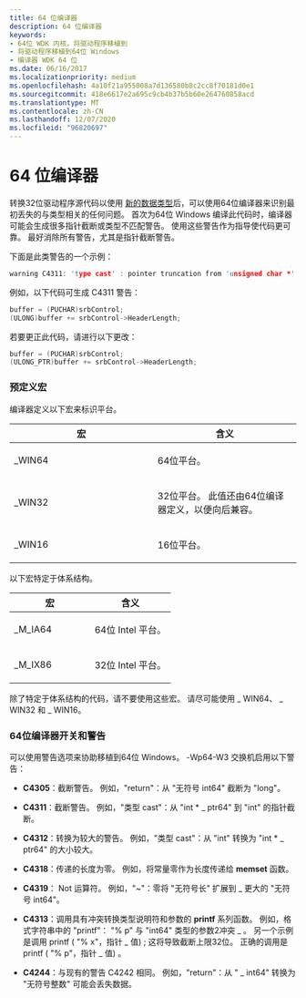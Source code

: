```yaml
---
title: 64 位编译器
description: 64 位编译器
keywords:
- 64位 WDK 内核，将驱动程序移植到
- 将驱动程序移植到64位 Windows
- 编译器 WDK 64 位
ms.date: 06/16/2017
ms.localizationpriority: medium
ms.openlocfilehash: 4a10f21a955008a7d136580b8c2cc8f70181d0e1
ms.sourcegitcommit: 418e6617e2a695c9cb4b37b5b60e264760858acd
ms.translationtype: MT
ms.contentlocale: zh-CN
ms.lasthandoff: 12/07/2020
ms.locfileid: "96820697"
---
```

# <a name="64-bit-compiler"></a>64 位编译器





转换32位驱动程序源代码以使用 [新的数据类型](the-new-data-types.md)后，可以使用64位编译器来识别最初丢失的与类型相关的任何问题。 首次为64位 Windows 编译此代码时，编译器可能会生成很多指针截断或类型不匹配警告。 使用这些警告作为指导使代码更可靠。 最好消除所有警告，尤其是指针截断警告。

下面是此类警告的一个示例：

```cpp
warning C4311: 'type cast' : pointer truncation from 'unsigned char *' to 'unsigned long '
```

例如，以下代码可生成 C4311 警告：

```cpp
buffer = (PUCHAR)srbControl;
(ULONG)buffer += srbControl->HeaderLength;
```

若要更正此代码，请进行以下更改：

```cpp
buffer = (PUCHAR)srbControl;
(ULONG_PTR)buffer += srbControl->HeaderLength;
```

### <a name="predefined-macros"></a>预定义宏

编译器定义以下宏来标识平台。

<table>
<colgroup>
<col width="50%" />
<col width="50%" />
</colgroup>
<thead>
<tr class="header">
<th>宏</th>
<th>含义</th>
</tr>
</thead>
<tbody>
<tr class="odd">
<td><p>_WIN64</p></td>
<td><p>64位平台。</p></td>
</tr>
<tr class="even">
<td><p>_WIN32</p></td>
<td><p>32位平台。 此值还由64位编译器定义，以便向后兼容。</p></td>
</tr>
<tr class="odd">
<td><p>_WIN16</p></td>
<td><p>16位平台。</p></td>
</tr>
</tbody>
</table>

 

以下宏特定于体系结构。

<table>
<colgroup>
<col width="50%" />
<col width="50%" />
</colgroup>
<thead>
<tr class="header">
<th>宏</th>
<th>含义</th>
</tr>
</thead>
<tbody>
<tr class="odd">
<td><p>_M_IA64</p></td>
<td><p>64位 Intel 平台。</p></td>
</tr>
<tr class="even">
<td><p>_M_IX86</p></td>
<td><p>32位 Intel 平台。</p></td>
</tr>
</tbody>
</table>

 

除了特定于体系结构的代码，请不要使用这些宏。 请尽可能使用 \_ WIN64、 \_ WIN32 和 \_ WIN16。

### <a name="64-bit-compiler-switches-and-warnings"></a>64位编译器开关和警告

可以使用警告选项来协助移植到64位 Windows。 -Wp64-W3 交换机启用以下警告：

-   **C4305**：截断警告。 例如，"return"：从 "无符号 int64" 截断为 "long"。

-   **C4311**：截断警告。 例如，"类型 cast"：从 "int \* \_ ptr64" 到 "int" 的指针截断。

-   **C4312**：转换为较大的警告。 例如，"类型 cast"：从 "int" 转换为 "int \* \_ ptr64" 的大小较大。

-   **C4318**：传递的长度为零。 例如，将常量零作为长度传递给 **memset** 函数。

-   **C4319**： Not 运算符。 例如，"~"：零将 "无符号长" 扩展到 \_ 更大的 "无符号 int64"。

-   **C4313**：调用具有冲突转换类型说明符和参数的 **printf** 系列函数。 例如，格式字符串中的 "printf"： "% p" 与 "int64" 类型的参数2冲突 \_ 。 另一个示例是调用 printf ( "% x"，指针 \_ 值) ; 这将导致截断上限32位。 正确的调用是 printf ( "% p"，指针 \_ 值) 。

-   **C4244**：与现有的警告 C4242 相同。 例如，"return"：从 " \_ int64" 转换为 "无符号整数" 可能会丢失数据。

 

 




